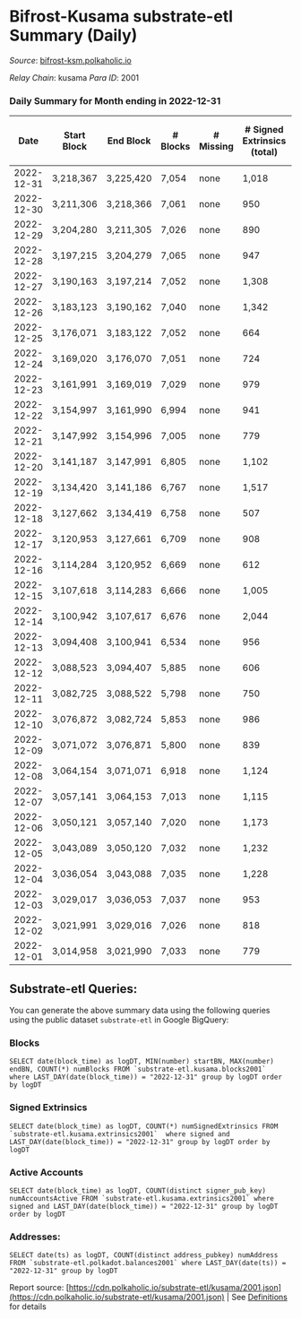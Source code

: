 # Bifrost-Kusama substrate-etl Summary (Daily)

_Source_: [bifrost-ksm.polkaholic.io](https://bifrost-ksm.polkaholic.io)

*Relay Chain*: kusama
*Para ID*: 2001



### Daily Summary for Month ending in 2022-12-31


| Date | Start Block | End Block | # Blocks | # Missing | # Signed Extrinsics (total) | # Active Accounts | # Addresses with Balances | # Events | # Transfers | # XCM Transfers In | # XCM Transfers Out |
| ---- | ----------- | --------- | -------- | --------- | --------------------------- | ----------------- | ------------------------- | -------- | ----------- | ------------------ | ------------------- |
| 2022-12-31 | 3,218,367 | 3,225,420 | 7,054 | none  | 1,018 | 120 | 100,939 | 51,015 | 13,919 ($201,623.84) | 65 ($7,336.04) | 21 ($3,816.46) |
| 2022-12-30 | 3,211,306 | 3,218,366 | 7,061 | none  | 950 | 113 | 100,935 | 50,243 | 14,020 ($57,618.99) | 71 ($9,384.79) | 44 ($11,191.17) |
| 2022-12-29 | 3,204,280 | 3,211,305 | 7,026 | none  | 890 | 115 | 100,933 | 47,476 | 12,923 ($63,038.97) | 57 ($13,575.13) | 31 ($3,840.16) |
| 2022-12-28 | 3,197,215 | 3,204,279 | 7,065 | none  | 947 | 125 | 100,922 | 50,673 | 14,277 ($76,330.57) | 58 ($7,163.15) | 38 ($10,835.75) |
| 2022-12-27 | 3,190,163 | 3,197,214 | 7,052 | none  | 1,308 | 153 | 100,916 | 54,343 | 14,809 ($105,696.44) | 58 ($7,422.94) | 37 ($4,911.57) |
| 2022-12-26 | 3,183,123 | 3,190,162 | 7,040 | none  | 1,342 | 147 | 100,907 | 55,006 | 15,228 ($89,078.13) | 60 ($7,564.11) | 33 ($7,083.35) |
| 2022-12-25 | 3,176,071 | 3,183,122 | 7,052 | none  | 664 | 87 | 100,901 | 46,968 | 13,460 ($42,803.14) | 41 ($3,141.86) | 16 ($2,599.82) |
| 2022-12-24 | 3,169,020 | 3,176,070 | 7,051 | none  | 724 | 105 | 100,895 | 50,110 | 14,712 ($100,267.66) | 53 ($4,255.71) | 26 ($8,028.67) |
| 2022-12-23 | 3,161,991 | 3,169,019 | 7,029 | none  | 979 | 141 | 100,892 | 52,525 | 15,045 ($75,106.61) | 45 ($3,433.17) | 57 ($12,215.00) |
| 2022-12-22 | 3,154,997 | 3,161,990 | 6,994 | none  | 941 | 138 | 100,882 | 50,243 | 14,128 ($84,809.58) | 55 ($7,366.39) | 36 ($4,854.35) |
| 2022-12-21 | 3,147,992 | 3,154,996 | 7,005 | none  | 779 | 100 |  | 51,379 | 15,141 ($159,870.02) | 55 ($4,967.55) | 13 ($1,651.25) |
| 2022-12-20 | 3,141,187 | 3,147,991 | 6,805 | none  | 1,102 | 94 | 100,877 | 52,706 | 14,361 ($159,796.01) | 49 ($6,574.35) | 28 ($1,648.87) |
| 2022-12-19 | 3,134,420 | 3,141,186 | 6,767 | none  | 1,517 | 107 | 100,873 | 56,814 | 14,998 ($89,138.69) | 38 ($15,645.12) | 27 ($8,279.51) |
| 2022-12-18 | 3,127,662 | 3,134,419 | 6,758 | none  | 507 | 82 | 100,867 | 45,759 | 13,928 ($10,825.61) | 31 ($3,289.85) | 20 ($9,507.33) |
| 2022-12-17 | 3,120,953 | 3,127,661 | 6,709 | none  | 908 | 110 | 100,865 | 49,393 | 14,533 ($455,832.61) | 78 ($15,179.81) | 52 ($8,536.40) |
| 2022-12-16 | 3,114,284 | 3,120,952 | 6,669 | none  | 612 | 98 | 100,859 | 46,983 | 14,106 ($21,473.25) | 39 ($3,868.05) | 25 ($3,433.62) |
| 2022-12-15 | 3,107,618 | 3,114,283 | 6,666 | none  | 1,005 | 106 | 100,856 | 50,116 | 14,486 ($52,085.66) | 59 ($7,811.37) | 20 ($26,810.81) |
| 2022-12-14 | 3,100,942 | 3,107,617 | 6,676 | none  | 2,044 | 141 |  | 59,436 | 16,033 ($72,824.23) | 70 ($11,575.29) | 41 ($13,803.44) |
| 2022-12-13 | 3,094,408 | 3,100,941 | 6,534 | none  | 956 | 122 |  | 47,893 | 13,402 ($642,334.49) | 43 ($193,114.43) | 58 ($268,409.02) |
| 2022-12-12 | 3,088,523 | 3,094,407 | 5,885 | none  | 606 | 111 | 100,837 | 42,806 | 13,060 ($53,710.24) | 32 ($2,739.53) | 19 ($4,502.80) |
| 2022-12-11 | 3,082,725 | 3,088,522 | 5,798 | none  | 750 | 106 | 100,836 | 43,227 | 12,694 ($124,458.48) | 46 ($6,326.88) | 22 ($5,609.66) |
| 2022-12-10 | 3,076,872 | 3,082,724 | 5,853 | none  | 986 | 169 | 100,831 | 46,617 | 13,619 ($391,191.52) | 109 ($24,939.72) | 67 ($19,060.79) |
| 2022-12-09 | 3,071,072 | 3,076,871 | 5,800 | none  | 839 | 115 | 100,816 | 42,876 | 12,097 ($64,864.86) | 48 ($8,965.45) | 38 ($5,510.68) |
| 2022-12-08 | 3,064,154 | 3,071,071 | 6,918 | none  | 1,124 | 127 | 100,811 | 55,668 | 16,029 ($142,047.62) | 47 ($2,884.20) | 28 ($6,392.99) |
| 2022-12-07 | 3,057,141 | 3,064,153 | 7,013 | none  | 1,115 | 154 | 100,808 | 55,920 | 16,215 ($239,464.93) | 66 ($8,661.92) | 36 ($4,766.54) |
| 2022-12-06 | 3,050,121 | 3,057,140 | 7,020 | none  | 1,173 | 95 | 100,805 | 53,642 | 14,592 ($71,277.60) | 66 ($15,179.69) | 43 ($37,950.25) |
| 2022-12-05 | 3,043,089 | 3,050,120 | 7,032 | none  | 1,232 | 103 | 100,802 | 57,076 | 16,125 ($158,469.23) | 68 ($22,906.22) | 41 ($163,193.20) |
| 2022-12-04 | 3,036,054 | 3,043,088 | 7,035 | none  | 1,228 | 93 | 100,794 | 57,183 | 16,091 ($35,220.78) | 57 ($4,769.04) | 18 ($4,265.67) |
| 2022-12-03 | 3,029,017 | 3,036,053 | 7,037 | none  | 953 | 94 | 100,788 | 52,177 | 14,763 ($21,033.26) | 52 ($5,999.94) | 19 ($2,484.89) |
| 2022-12-02 | 3,021,991 | 3,029,016 | 7,026 | none  | 818 | 105 | 100,784 | 53,736 | 16,154 ($20,785.35) | 44 ($3,209.02) | 28 ($4,233.83) |
| 2022-12-01 | 3,014,958 | 3,021,990 | 7,033 | none  | 779 | 94 | 100,779 | 53,473 | 16,112 ($27,619.00) | 52 ($7,843.86) | 22 ($5,327.92) |

## Substrate-etl Queries:
You can generate the above summary data using the following queries using the public dataset `substrate-etl` in Google BigQuery:


### Blocks
```
SELECT date(block_time) as logDT, MIN(number) startBN, MAX(number) endBN, COUNT(*) numBlocks FROM `substrate-etl.kusama.blocks2001`  where LAST_DAY(date(block_time)) = "2022-12-31" group by logDT order by logDT
```


### Signed Extrinsics
```
SELECT date(block_time) as logDT, COUNT(*) numSignedExtrinsics FROM `substrate-etl.kusama.extrinsics2001`  where signed and LAST_DAY(date(block_time)) = "2022-12-31" group by logDT order by logDT
```


### Active Accounts
```
SELECT date(block_time) as logDT, COUNT(distinct signer_pub_key) numAccountsActive FROM `substrate-etl.kusama.extrinsics2001` where signed and LAST_DAY(date(block_time)) = "2022-12-31" group by logDT order by logDT
```


### Addresses:
```
SELECT date(ts) as logDT, COUNT(distinct address_pubkey) numAddress FROM `substrate-etl.polkadot.balances2001` where LAST_DAY(date(ts)) = "2022-12-31" group by logDT
```



Report source: [https://cdn.polkaholic.io/substrate-etl/kusama/2001.json](https://cdn.polkaholic.io/substrate-etl/kusama/2001.json) | See [Definitions](/DEFINITIONS.md) for details
